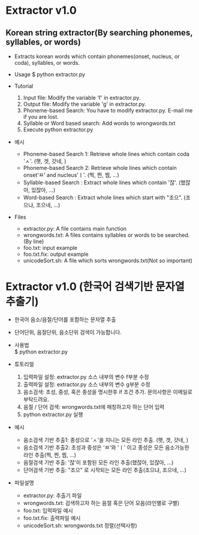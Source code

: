# Extractor v1.0  
## Korean string extractor(By searching phonemes, syllables, or words)

* Extracts korean words which contain phonemes(onset, nucleus, or coda), syllables, or words.
* Usage
  $ python extractor.py

* Tutorial
  1. Input file: Modify the variable 'f' in extractor.py.
  2. Output file: Modify the variable 'g' in extractor.py.
  3. Phoneme-based Search: You have to modify extractor.py. E-mail me if you are lost.
  4. Syllable or Word based search: Add words to wrongwords.txt
  5. Execute python extractor.py

* 예시
  * Phoneme-based Search 1: Retrieve whole lines which contain coda 'ㅅ'. (햇, 겟, 갓네, )
  * Phoneme-based Search 2: Retrieve whole lines which contain onset'ㅉ' and nucleus'ㅣ'. (찍, 찐, 찜, ...)
  * Syllable-based Search : Extract whole lines which contain '쟎'. (했쟎아, 있쟎아, ...)
  * Word-based Search     : Extract whole lines which start with "조으". (조으냐, 조으네, ...)

* Files
  * extractor.py: A file contains main function
  * wrongwords.txt: A files contains syllables or words to be searched.(By line)
  * foo.txt: input example
  * foo.txt.fix: output example
  * unicodeSort.sh: A file which sorts wrongwords.txt(Not so important)


# Extractor v1.0 (한국어 검색기반 문자열 추출기)

* 한국어 음소/음절/단어를 포함하는  문자열 추출
* 단어단위, 음절단위, 음소단위 검색이 가능합니다.
* 사용법  
  $ python extractor.py

* 튜토리얼
  1. 입력파일 설정: extractor.py 소스 내부의 변수 f부분 수정
  2. 출력파일 설정: extractor.py 소스 내부의 변수 g부분 수정
  3. 음소검색: 초성, 중성, 혹은 종성을 명시한후 if 조건 추가. 문의사항은 이메일로 부탁드려요.
  4. 음절 / 단어 검색: wrongwords.txt에 매칭하고자 하는 단어 입력
  5. python extractor.py 실행

* 예시
  * 음소검색 기반 추출1: 종성으로 'ㅅ'을 지니는 모든 라인 추출. (햇, 겟, 갓네, )
  * 음소검색 기반 추출2: 초성과 중성은 'ㅉ'와 'ㅣ' 이고 종성은 모든 음소가능한 라인 추출(찍, 찐, 찜, ...)
  * 음절검색 기반 추출: '쟎'이 포함된 모든 라인 추출(했쟎아, 있쟎아, ...)
  * 단어검색 기반 추출: "조으" 로 시작되는 모든 라인 추출(조으냐, 조으네, ...)

* 파일설명
  * extractor.py: 추출기 파일
  * wrongwords.txt: 검색하고자 하는 음절 혹은 단어 모음(라인별로 구별)
  * foo.txt: 입력파일 예시
  * foo.txt.fix: 출력파일 예시
  * unicodeSort.sh: wrongwords.txt 정렬(선택사항)



